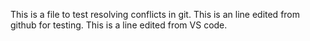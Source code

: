 This is a file to test resolving conflicts in git.
This is an line edited from github for testing.
This is a line edited from VS code.